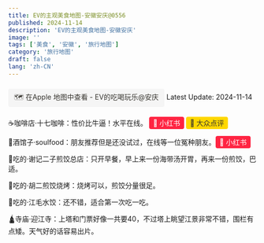 ```yaml
---
title: EV的主观美食地图-安徽安庆@0556
published: 2024-11-14
description: 'EV的主观美食地图-安徽安庆'
image: ''
tags: ['美食', '安徽', '旅行地图']
category: '旅行地图'
draft: false 
lang: 'zh-CN'
---
```


<a href="http://maps.evjohn.icu/ev@foodmap@0556" style="display: inline-block; padding: 6px 12px; background-color: #f5f5f5; color: #37352f; text-decoration: none; border-radius: 4px; margin: 8px 0;">🗺️ 在Apple 地图中查看 - EV的吃喝玩乐@安庆</a> Latest Update: 2024-11-14

☕️咖啡店·十七咖啡：性价比牛逼！水平在线。
<a href="https://www.xiaohongshu.com/user/profile/5a7c56bc4eacab07fee66754" style="color: #fff; background: #ff2442; padding: 4px 8px; border-radius: 4px; text-decoration: none;">📖  小红书</a>    <a href="https://m.dianping.com/shopshare/H8f1PI4DXuDZJSHy?" style="color: #37352f; background: #ffd700; padding: 4px 8px; border-radius: 4px; text-decoration: none;">🍳 大众点评</a>

🍷酒馆子·soulfood：朋友推荐但是还没试过，在线等一位冤种朋友。<a href="https://www.xiaohongshu.com/user/profile/62b02b34000000001902bb0f" style="color: #fff; background: #ff2442; padding: 4px 8px; border-radius: 4px; text-decoration: none;">📖  小红书</a>

🍜吃的·谢记二子煎饺总店：只开早餐，早上来一份海带汤开胃，再来一份煎饺，巴适。

🍜吃的·胡二煎饺烧烤：烧烤可以，煎饺分量很足。

🍜吃的·江毛水饺：还不错，适合第一次吃一吃。

🛕寺庙·迎江寺：上塔和门票好像一共要40，不过塔上眺望江景非常不错，围栏有点矮。天气好的话容易出片。